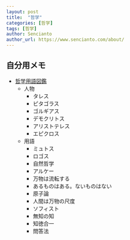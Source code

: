 ```yaml
---
layout: post
title:  "哲学"
categories: [哲学]
tags: [哲学]
author: Sencianto
author_url: https://www.sencianto.com/about/
---
```



## 自分用メモ

* [哲学用語図鑑](https://presidentstore.jp/category/BOOKS/002119.html)
  * 人物
    * タレス
    * ピタゴラス
    * ゴルギアス
    * デモクリトス
    * アリストテレス
    * エピクロス
  * 用語
    * ミュトス
    * ロゴス
    * 自然哲学
    * アルケー
    * 万物は流転する
    * あるものはある。ないものはない
    * 原子論
    * 人間は万物の尺度
    * ソフィスト
    * 無知の知
    * 知徳合一
    * 問答法
